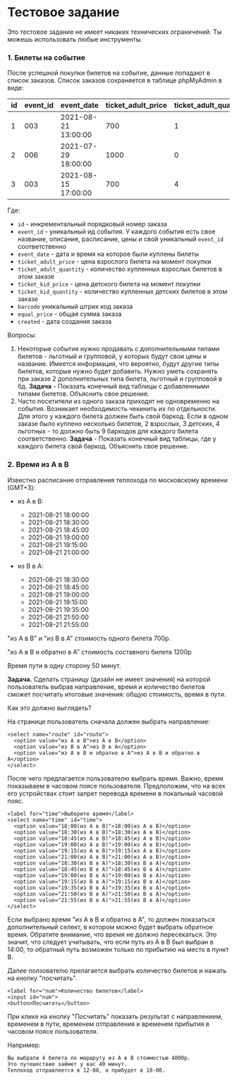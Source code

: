 # Тестовое задание #

Это тестовое задание не имеет никаких технических ограничений. 
Ты можешь использовать любые инструменты. 

### 1. Билеты на событие ###

После успешной покупки билетов на событие, данные попадают в список заказов.
Список заказов сохраняется в таблице phpMyAdmin в виде:


id  | event_id  | event_date          | ticket_adult_price  | ticket_adult_quantity  | ticket_kid_price  | ticket_kid_quantity  | barcode   | user_id  | equal_price  | created
--- | --------- | ------------------- | ------------------- | ---------------------- | ----------------- | -------------------- | --------  | -------- | ------------ | -------------------
1   | 003       | 2021-08-21 13:00:00 | 700                 | 1                      | 450               | 0                    | 11111111  | 00451    | 700          | 2021-01-11 13:22:09
2   | 006       | 2021-07-29 18:00:00 | 1000                | 0                      | 800               | 2                    | 22222222  | 00364    | 1600         | 2021-01-12 16:62:08
3   | 003       | 2021-08-15 17:00:00 | 700                 | 4                      | 450               | 3                    | 33333333  | 00015    | 4150         | 2021-01-13 10:08:45


Где:

* `id` - инкрементальный порядковый номер заказа
* `event_id` - уникальный ид события. У каждого события есть свое название, описание, расписание, цены и свой уникальный `event_id` соответственно
* `event_date` - дата и время на которое были куплены билеты
* `ticket_adult_price` - цена взрослого билета на момент покупки
* `ticket_adult_quantity` - количество купленных взрослых билетов в этом заказе
* `ticket_kid_price` - цена детского билета на момент покупки
* `ticket_kid_quantity` - количество купленных детских билетов в этом заказе
* `barcode` уникальный штрих код заказа
* `equal_price` - общая сумма заказа
* `created` - дата создания заказа

Вопросы:

1.   Некоторые события нужно продавать с дополнительными типами билетов - льготный и групповой, у которых будут свои цены и название. 
	 Имеется информация, что вероятно, будут другие типы билетов, которые нужно будет добавить. 
	 Нужно уметь сохранять при заказе 2 дополнительных типа билета, льготный и групповой в бд. 
	 **Задача** - Показать конечный вид таблицы с добавленными типами билетов. Объяснить свое решение.
2.   Часто посетители из одного заказа приходят не одновременно на события. 
     Возникает необходимость чекинить их по отдельности. 
	 Для этого у каждого билета должен быть свой баркод. 
	 Если в одном заказе было куплено несколько билетов, 2 взрослых, 3 детских, 4 льготных - то должно быть 9 баркодов для каждого билета соответственно. 
	 **Задача** - Показать конечный вид таблицы, где у каждого билета свой баркод. Объяснить свое решение.
	 
### 2. Время из A в B ###
Известно расписание отправления теплохода по московскому времени (GMT+3):

* из A в B:
    * 2021-08-21 18:00:00
    * 2021-08-21 18:30:00
    * 2021-08-21 18:45:00
    * 2021-08-21 19:00:00
    * 2021-08-21 19:15:00
    * 2021-08-21 21:00:00

* из B в A:
    * 2021-08-21 18:30:00
    * 2021-08-21 18:45:00
    * 2021-08-21 19:00:00
    * 2021-08-21 19:15:00
    * 2021-08-21 19:35:00
    * 2021-08-21 21:50:00
    * 2021-08-21 21:55:00

"из A в B" и "из B в A" стоимость одного билета 700р.

"из A в B и обратно в А" стоимость составного билета 1200р

Время пути в одну сторону 50 минут.

**Задача.**
Сделать страницу (дизайн не имеет значения) на которой пользователь выбрав направление, время и количество билетов сможет посчитать итоговые значения: общую стоимость, время в пути.

Как это должно выглядеть?

На странице пользователь сначала должен выбрать направление:

	<select name="route" id="route">
	  <option value="из A в B">из A в B</option>
	  <option value="из B в A">из B в A</option>
	  <option value="из A в B и обратно в А">из A в B и обратно в А</option>
	</select>

После чего предлагается пользователю выбрать время. 
Важно, время показываем в часовом поясе пользователя. 
Предположим, что на всех его устройствах стоит запрет перевода времени в локальный часовой пояс.

	<label for="time">Выберите время</label>
	<select name="time" id="time">
	  <option value="18:00(из A в B)">18:00(из A в B)</option>
	  <option value="18:30(из A в B)">18:30(из A в B)</option>
	  <option value="18:45(из A в B)">18:45(из A в B)</option>
	  <option value="19:00(из A в B)">19:00(из A в B)</option>
	  <option value="19:15(из A в B)">19:15(из A в B)</option>
	  <option value="21:00(из A в B)">21:00(из A в B)</option>
	  <option value="18:30(из B в A)">18:30(из B в A)</option>
	  <option value="18:45(из B в A)">18:45(из B в A)</option>
	  <option value="19:00(из B в A)">19:00(из B в A)</option>
	  <option value="19:15(из B в A)">19:15(из B в A)</option>
	  <option value="19:35(из B в A)">19:35(из B в A)</option>
	  <option value="21:50(из B в A)">21:50(из B в A)</option>
	  <option value="21:55(из B в A)">21:55(из B в A)</option>
	</select>

Если выбрано время "из A в B и обратно в А", то должен показаться
дополнительный селект, в котором можно будет выбрать обратное время.
Обратите внимание, что время не должно пересекаться. Это значит,
что следует учитывать, что если путь из А в В был выбран в 14:00, то
обратный путь возможен только по прибытию на место в пункт В. 

Далее ползователю прелагается выбрать количество билетов и нажать на кнопку "посчитать".

	<label for="num">Количество билетов</label>
	<input id="num">
	<button>Посчитать</button>

При клике на кнопку "Посчитать" показать результат с направлением, временем в пути, временем отправления и временем прибытия в часовом поясе пользователя. 

Например:

	Вы выбрали 4 билета по маршруту из A в B стоимостью 4000р.
	Это путешествие займет у вас 40 минут. 
	Теплоход отправляется в 12-00, а прибудет в 18-00.